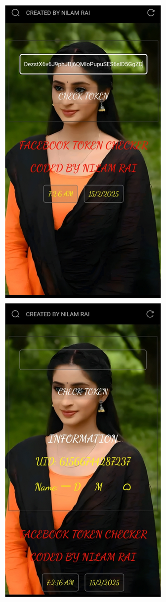 ![logo](https://github.com/NILAM-RAI/TOKEN-CHEAKER/blob/main/INFO/Screenshot_20250215-070207_1.jpg)

![logo](https://github.com/NILAM-RAI/TOKEN-CHEAKER/blob/main/INFO/Screenshot_20250215-070217_1.jpg)
